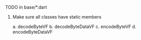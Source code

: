 TODO in base/*.dart

1. Make sure all classes have static members

    a. decodeByteVF
    b. decodeByteDataVF
    c. encodeByteVF
    d. encodeByteDataVF